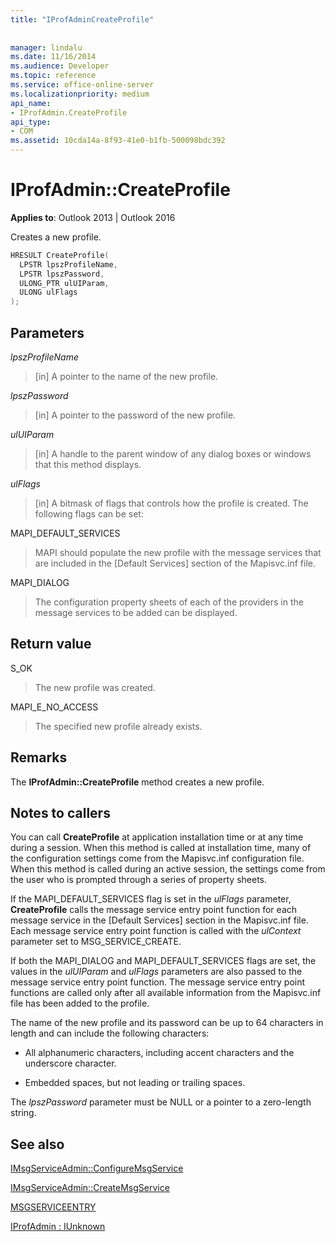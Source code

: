 ```yaml
---
title: "IProfAdminCreateProfile"
 
 
manager: lindalu
ms.date: 11/16/2014
ms.audience: Developer
ms.topic: reference
ms.service: office-online-server
ms.localizationpriority: medium
api_name:
- IProfAdmin.CreateProfile
api_type:
- COM
ms.assetid: 10cda14a-8f93-41e0-b1fb-500098bdc392
---
```


# IProfAdmin::CreateProfile

  
  
**Applies to**: Outlook 2013 | Outlook 2016 
  
Creates a new profile.
  
```cpp
HRESULT CreateProfile(
  LPSTR lpszProfileName,
  LPSTR lpszPassword,
  ULONG_PTR ulUIParam,
  ULONG ulFlags
);
```

## Parameters

 _lpszProfileName_
  
> [in] A pointer to the name of the new profile.
    
 _lpszPassword_
  
> [in] A pointer to the password of the new profile. 
    
 _ulUIParam_
  
> [in] A handle to the parent window of any dialog boxes or windows that this method displays.
    
 _ulFlags_
  
> [in] A bitmask of flags that controls how the profile is created. The following flags can be set:
    
MAPI_DEFAULT_SERVICES 
  
> MAPI should populate the new profile with the message services that are included in the [Default Services] section of the Mapisvc.inf file.
    
MAPI_DIALOG 
  
> The configuration property sheets of each of the providers in the message services to be added can be displayed. 
    
## Return value

S_OK 
  
> The new profile was created.
    
MAPI_E_NO_ACCESS 
  
> The specified new profile already exists.
    
## Remarks

The **IProfAdmin::CreateProfile** method creates a new profile. 
  
## Notes to callers

You can call **CreateProfile** at application installation time or at any time during a session. When this method is called at installation time, many of the configuration settings come from the Mapisvc.inf configuration file. When this method is called during an active session, the settings come from the user who is prompted through a series of property sheets. 
  
If the MAPI_DEFAULT_SERVICES flag is set in the _ulFlags_ parameter, **CreateProfile** calls the message service entry point function for each message service in the [Default Services] section in the Mapisvc.inf file. Each message service entry point function is called with the  _ulContext_ parameter set to MSG_SERVICE_CREATE. 
  
If both the MAPI_DIALOG and MAPI_DEFAULT_SERVICES flags are set, the values in the _ulUIParam_ and  _ulFlags_ parameters are also passed to the message service entry point function. The message service entry point functions are called only after all available information from the Mapisvc.inf file has been added to the profile. 
  
The name of the new profile and its password can be up to 64 characters in length and can include the following characters:
  
- All alphanumeric characters, including accent characters and the underscore character.
    
- Embedded spaces, but not leading or trailing spaces.
    
The  _lpszPassword_ parameter must be NULL or a pointer to a zero-length string. 
  
## See also



[IMsgServiceAdmin::ConfigureMsgService](imsgserviceadmin-configuremsgservice.md)
  
[IMsgServiceAdmin::CreateMsgService](imsgserviceadmin-createmsgservice.md)
  
[MSGSERVICEENTRY](msgserviceentry.md)
  
[IProfAdmin : IUnknown](iprofadminiunknown.md)

